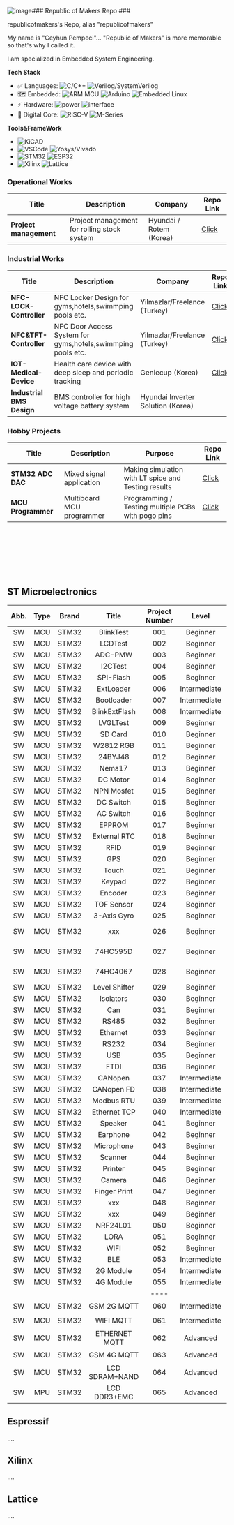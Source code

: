 ![image](https://github.com/user-attachments/assets/370d2353-4057-4d40-aff5-a7e0048011c6)### Republic of Makers Repo ###

republicofmakers's Repo, alias "republicofmakers"



My name is "Ceyhun Pempeci"... "Republic of Makers" is more memorable so that's why I called it.


I am specialized in Embedded System Engineering.

**Tech Stack**
* ✅ Languages: ![C/C++](https://img.shields.io/badge/-C/C++-white?style=flat-square&logo=c) 
![Verilog/SystemVerilog](https://img.shields.io/badge/-Verilog/SystemVerilog-white?style=flat-square&logo=V)
* 🗺 Embedded: ![ARM MCU](https://img.shields.io/badge/-MCU-white?style=flat-square&logo=Arm)
![Arduino](https://img.shields.io/badge/-Arduino-white?style=flat-square&logo=Arduino)
![Embedded Linux](https://img.shields.io/badge/-Embedded%20Linux-white?style=flat-square&logo=Linux)
* ⚡ Hardware: ![power](https://img.shields.io/badge/-PowerCircuitryDesign-00629B?style=flat-square)
![interface](https://img.shields.io/badge/-Interfaces-00629B?style=flat-square&logo=IEEE)
* 🚀 Digital Core: 
![RISC-V](https://img.shields.io/badge/-RV32-F6B21A?style=flat-square)
![M-Series](https://img.shields.io/badge/-ARM:M0--M3--M4--M7-76B900?style=flat-square)


**Tools&FrameWork**


* ![KiCAD](https://img.shields.io/badge/-KiCad-6C0101?style=flat-square&logo=KiCad)
* ![VSCode](https://img.shields.io/badge/-VS%20Code-007ACC?style=flat-square&logo=visual-studio-code) 
![Yosys/Vivado](https://img.shields.io/badge/-Yosys/Vivado-pink?style=flat-square)
* ![STM32](https://img.shields.io/badge/-STM32-03234B?style=flat-square&logo=STMicroelectronics) 
![ESP32](https://img.shields.io/badge/-ESP32-282423?style=flat-square&logo=Espressif)
* ![Xilinx](https://img.shields.io/badge/-Xilinx-E01F27?style=flat-square&logo=Xilinx)
![Lattice](https://img.shields.io/badge/-Lattice-F6B21A?style=flat-square&logo=Xilinx)


### Operational Works

| Title        | Description                      | Company                      | Repo  Link                      | 
|------------------|----------------------------------|----------------------------------|----------------------------------|
| **Project management**       | Project management for rolling stock system     | Hyundai / Rotem (Korea)      | [Click](https://github.com/republicofmakers/Operational-Works-Project-management)|


### Industrial Works

| Title        | Description                      | Company                      | Repo  Link                      | 
|------------------|----------------------------------|----------------------------------|----------------------------------|
| **NFC-LOCK-Controller**       | NFC Locker Design for gyms,hotels,swimmping pools etc.       | Yilmazlar/Freelance (Turkey)      | [Click](https://github.com/republicofmakers/Industrial-Works-NFC-LOCK-Controller/tree/main)|
| **NFC&TFT-Controller**       | NFC Door Access System for gyms,hotels,swimmping pools etc.       | Yilmazlar/Freelance (Turkey)      | [Click](https://github.com/republicofmakers/Industrial-Works-NFC-TFT-Controller/tree/main)|
| **IOT-Medical-Device**    | Health care device with deep sleep and periodic tracking    | Geniecup (Korea)      | [Click](https://github.com/republicofmakers/Industrial-Works-IOT-Medical-Device/tree/main)|
| **Industrial BMS Design**     | BMS controller for high voltage battery system   | Hyundai Inverter Solution (Korea)       | |


### Hobby Projects

| Title        | Description                      | Purpose                      | Repo  Link                      | 
|------------------|----------------------------------|----------------------------------|----------------------------------|
| **STM32 ADC DAC**        | Mixed signal application       |  Making simulation with LT spice and Testing results     | [Click](https://github.com/republicofmakers/HW-KICAD-MCU-STM32-External-ADC-DAC)|
| **MCU Programmer**       | Multiboard MCU programmer       | Programming / Testing multiple PCBs with pogo pins      | [Click](https://github.com/republicofmakers/HW-KICAD-FREECAD-MCU-Programmer/tree/main)|

<br>
<br>
<br>
<br>
<br>
<br>


## ST Microelectronics

|  Abb.        |     Type     |     Brand    |    Title      | Project Number|    Level    |  Description              | Progress      |    Repo Link |
|:------------:|:------------:|:------------:|:------------: |:-------------:|:------------:|:-------------------------|:-------------:|:------------:|
| SW           | MCU          | STM32        |  BlinkTest     |  001         |  Beginner    |  Simple LED control          |  ✅ Done       |[Click](https://github.com/republicofmakers/SW-MCU-STM32-BlinkTest-001)|
| SW           | MCU          | STM32        |  LCDTest        |  002        |  Beginner    |  0.96 Inch LCD              |  ✅ Done       |[Click](https://github.com/republicofmakers/SW-MCU-STM32-LCDTest-002)|
| SW           | MCU          | STM32        |  ADC-PMW       |  003         |  Beginner    |  Potentiometer&Servo         |  ✅ Done       |[Click](https://github.com/republicofmakers/SW-MCU-STM32-ADC-PMW-003) |
| SW           | MCU          | STM32        |  I2CTest       |  004         |  Beginner    |  SHT4X Temp&Hum              |  ✅ Done       |[Click](https://github.com/republicofmakers/SW-MCU-STM32-I2CTest-004) |
| SW           | MCU          | STM32        |   SPI-Flash    |  005         |  Beginner    |  Winbond SPI Flash           |  ✅ Done       |[Click](https://github.com/republicofmakers/SW-MCU-STM32-SPI-Flash-005) |
| SW           | MCU          | STM32        |  ExtLoader     |  006         |  Intermediate|  Ext. Flash Boot - 1         |  ✅ Done       |[Click](https://github.com/republicofmakers/SW-MCU-STM32-ExtLoader-006) |
| SW           | MCU          | STM32        |  Bootloader    |  007         |  Intermediate|  Ext. Flash Boot - 2         |  ✅ Done       |[Click](https://github.com/republicofmakers/SW-MCU-STM32-BootLoader-007) |
| SW           | MCU          | STM32        |  BlinkExtFlash |  008         |  Intermediate|  Ext. Flash Boot - 3        |  ✅ Done       |[Click](https://github.com/republicofmakers/SW-MCU-STM32-BlinkExtFlash-008) |
| SW           | MCU          | STM32        |  LVGLTest      |  009         |  Beginner    |  Ext. Flash Boot - 4         |  ✅ Done       |[Click](https://github.com/republicofmakers/SW-MCU-STM32-LVGLTest-009) |
| SW           | MCU          | STM32        |  SD Card       |  010         |  Beginner    |  SD Card Data Logger         |  ✅ Done       |[Click](https://github.com/republicofmakers/SW-MCU-STM32-10-SD-Card-010) |
| SW           | MCU          | STM32        |  W2812 RGB     |  011         |  Beginner    |  RGB LED Control             |  ✅ Done       |[Click](https://github.com/republicofmakers/SW-MCU-STM32-W2812-RGB-011) |
| SW           | MCU          | STM32        | 24BYJ48        |  012         |  Beginner    |  24BYJ48 Stepper             |  ✅ Done       |[Click](https://github.com/republicofmakers/SW-MCU-STM32-24BYJ48-012)  |
| SW           | MCU          | STM32        | Nema17         |  013         |  Beginner    |  Nema17 Stepper              |  ✅ Done       |[Click](https://github.com/republicofmakers/SW-MCU-STM32-Nema17-013)  |
| SW           | MCU          | STM32        | DC Motor       |  014         |  Beginner    |  DC Motor                    |  ✅ Done       |[]()  |
| SW           | MCU          | STM32        | NPN Mosfet     |  015         |  Beginner    |  Water/Gas Pump              |  ✅ Done       |[]()  |
| SW           | MCU          | STM32        | DC Switch      |  015         |  Beginner    |  DC Device                   |  ✅ Done       |[]()  |
| SW           | MCU          | STM32        | AC Switch      |  016         |  Beginner    |  AC Device                   |  ✅ Done       |[]()  |
| SW           | MCU          | STM32        | EPPROM         |  017         |  Beginner    |  AT24C256 EPPROM             |  ✅ Done       |[]()  |
| SW           | MCU          | STM32        | External RTC   |  018         |  Beginner    |  DS3231 RTC                  |  ✅ Done       |[Click](https://github.com/republicofmakers/SW-MCU-STM32-ExternalRTC-018)  |
| SW           | MCU          | STM32        | RFID           |  019         |  Beginner    |  RC522 RFID                  |  ✅ Done       |[Click](https://github.com/republicofmakers/SW-MCU-STM32-RFID-019)  |
| SW           | MCU          | STM32        | GPS            |  020         |  Beginner    |  NEO-6M GPS                  |  ✅ Done       |[]()  |
| SW           | MCU          | STM32        | Touch          |  021         |  Beginner    |  Capacitive Touch            |  ✅ Done       |[]()  |
| SW           | MCU          | STM32        | Keypad         |  022         |  Beginner    |  4x4 Keypad                  |  ✅ Done       |[]()  |
| SW           | MCU          | STM32        | Encoder        |  023         |  Beginner    |  Rotary Encoder              |  ✅ Done       |[]()  |
| SW           | MCU          | STM32        | TOF Sensor     |  024         |  Beginner    |  VL53L4CD Sensor             |  ✅ Done       |[]()  |
| SW           | MCU          | STM32        | 3-Axis Gyro    |  025         |  Beginner    |  MPU6050 Sensor              |  ✅ Done       |[]()  |
| SW           | MCU          | STM32        | xxx            |  026         |  Beginner    |  Digital Input Multiplexer   |  ✅ Done       |[]()  |
| SW           | MCU          | STM32        | 74HC595D       |  027         |  Beginner    |  Digital Output Multiplexer  |  ✅ Done       |[]()  |
| SW           | MCU          | STM32        | 74HC4067       |  028         |  Beginner    |  Analog Signal Multiplexer   |  ✅ Done       |[]()  |
| SW           | MCU          | STM32        | Level Shifter  |  029         |  Beginner    |  TXS0108E / YF08E            |  ✅ Done       |[]()  |
| SW           | MCU          | STM32        |  Isolators     |  030         |  Beginner    |  CA‐IS3722                   |  ✅ Done       |[]()  |
| SW           | MCU          | STM32        |  Can           |  031         |  Beginner    |  MCP2551 Can Bus             |  ✅ Done       |[Click](https://github.com/republicofmakers/SW-MCU-STM32-CanBus-031)  |
| SW           | MCU          | STM32        |  RS485         |  032         |  Beginner    |  MAX485  Mod Bus             |  ✅ Done       |[]() |
| SW           | MCU          | STM32        |  Ethernet      |  033         |  Beginner    |  W5500 Ethernet              |  ✅ Done       |[]() |
| SW           | MCU          | STM32        |  RS232         |  034         |  Beginner    |  MAX3232 RS232               |  ✅ Done       |[]() |
| SW           | MCU          | STM32        |  USB           |  035         |  Beginner    |  STM32F1 USB                 |  ✅ Done       |[]() |
| SW           | MCU          | STM32        |  FTDI          |  036         |  Beginner    |                              |  ✅ Done       |[]() |
| SW           | MCU          | STM32        |  CANopen       |  037         |  Intermediate|  Software                    |  ✅ Done       |[]() |
| SW           | MCU          | STM32        |  CANopen FD    |  038         |  Intermediate|  Software                    |  ✅ Done       |[]() |
| SW           | MCU          | STM32        |  Modbus RTU    |  039         |  Intermediate|  Software                    |  ✅ Done       |[]() |
| SW           | MCU          | STM32        |  Ethernet TCP  |  040         |  Intermediate|  Software                    |  ✅ Done       |[]() |
| SW           | MCU          | STM32        |  Speaker       |  041         |  Beginner    |  Max98357                    |  ✅ Done       |[]()  |
| SW           | MCU          | STM32        |  Earphone      |  042         |  Beginner    |  PCM5102                     |  ✅ Done       |[]()  |
| SW           | MCU          | STM32        |  Microphone    |  043         |  Beginner    |  INMP441                     |  ✅ Done       |[]()  |
| SW           | MCU          | STM32        |  Scanner       |  044         |  Beginner    |  YHDAA 2D Scanner            |  ✅ Done       |[]()  |
| SW           | MCU          | STM32        |  Printer       |  045         |  Beginner    |  RUIDIADA Printer            |  ✅ Done       |[]()  |
| SW           | MCU          | STM32        |  Camera        |  046         |  Beginner    |  OV2640 (2MP)                |  ✅ Done       |[]()  |
| SW           | MCU          | STM32        |  Finger Print  |  047         |  Beginner    |  GROW R503                   |  ✅ Done       |[]()  |
| SW           | MCU          | STM32        |  xxx           |  048         |  Beginner    |                              |  ✅ Done       |[]()  |
| SW           | MCU          | STM32        |  xxx           |  049         |  Beginner    |                              | ✅ Done        |[]()  |
| SW           | MCU          | STM32        |  NRF24L01      |  050         |  Beginner    |                              |  ✅ Done       |[]() |
| SW           | MCU          | STM32        |  LORA          |  051         |  Beginner    |                              |  ✅ Done       |[Click](https://github.com/republicofmakers/SW-MCU-STM32-LORA-051) |
| SW           | MCU          | STM32        |  WIFI          |  052         |  Beginner    |  ESP-01                      |  ✅ Done       |[]() |
| SW           | MCU          | STM32        |  BLE           |  053         |  Intermediate|  STM32WB                     |  ✅ Done       |[]() |
| SW           | MCU          | STM32        |  2G Module     |  054         |  Intermediate|  800C                        |  ✅ Done       |[]() |
| SW           | MCU          | STM32        |  4G Module     |  055         |  Intermediate|  A7672S-FASE                 |  ✅ Done       |[]() |
|              |              |              |                |  ----        |              |                              |                |     |
| SW           | MCU          | STM32        |  GSM 2G MQTT   |  060         |  Intermediate|                              |⏳Progress      |[]() |
| SW           | MCU          | STM32        |  WIFI MQTT     |  061         |  Intermediate|                              |⏳Progress      |[]() |
| SW           | MCU          | STM32        |  ETHERNET MQTT |  062         |  Advanced    |                              |⏳Progress      |[]() |
| SW           | MCU          | STM32        |  GSM 4G MQTT   |  063         |  Advanced    |                              |⏳Progress      |[]() |
| SW           | MCU          | STM32        |  LCD SDRAM+NAND|  064         |  Advanced    |                              |⏳Progress      |[]() |
| SW           | MPU          | STM32        |  LCD DDR3+EMC  |  065         |  Advanced    |                              |❌NotStarted    |[]() |

## Espressif


....

## Xilinx


....

## Lattice


....

